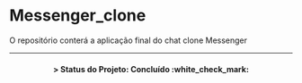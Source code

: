 # Messenger_clone
O repositório conterá a aplicação final do chat clone Messenger

---

<h4 align="center">
 > Status do Projeto: Concluído :white_check_mark:
</h4>
